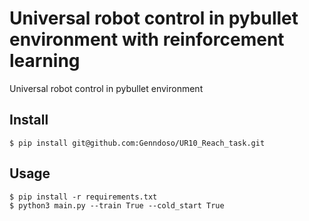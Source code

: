 # Universal robot control in pybullet environment with reinforcement learning
Universal robot control in pybullet environment

## Install
```
$ pip install git@github.com:Genndoso/UR10_Reach_task.git 

```

## Usage
```
$ pip install -r requirements.txt
$ python3 main.py --train True --cold_start True
